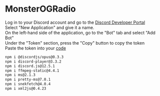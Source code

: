 # MonsterOGRadio

Log in to your Discord account and go to the [Discord Developer Portal](https://discord.com/developers/applications)  
Select "New Application" and give it a name.  
On the left-hand side of the application, go to the "Bot" tab and select "Add Bot"  
Under the "Token" section, press the "Copy" button to copy the token  
Paste the token into your [code](https://github.com/zf9/MonsterOGRadio/blob/main/config/bot.js)  

 ```sh
npm i @discordjs/opus@0.3.3 
npm i discord-player@3.3.2 
npm i discord.js@12.5.1 
npm i ffmpeg-static@4.4.1 
npm i ms@2.1.3 
npm i pretty-ms@7.0.1 
npm i snekfetch@4.0.4 
npm i xml2js@0.4.23
```
